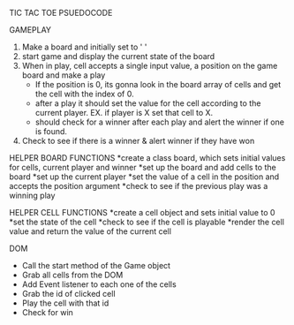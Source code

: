 TIC TAC TOE PSUEDOCODE

GAMEPLAY
1. Make a board and initially set to ' '
2. start game and display the current state of the board
3. When in play, cell accepts a single input value, a position on the game board and make a play
    - If the position is 0, its gonna look in the board array of cells and get the cell with the index of 0.
    - after a play it should set the value for the cell according to the current player.
      EX. if player is X set that cell to X.
    - should check for a winner after each play and alert the winner if one is found.
4. Check to see if there is a winner & alert winner if they have won

HELPER BOARD FUNCTIONS
*create a class board, which sets initial values for cells, current player and winner
*set up the board and add cells to the board
*set up the current player
*set the value of a cell in the position and accepts the position argument
*check to see if the previous play was a winning play

HELPER CELL FUNCTIONS
*create a cell object and sets initial value to 0
*set the state of the cell
*check to see if the cell is playable
*render the cell value and return the value of the current cell

DOM
  * Call the start method of the Game object
  * Grab all cells from the DOM
  * Add Event listener to each one of the cells
  * Grab the id of clicked cell
  * Play the cell with that id
  * Check for win

  

